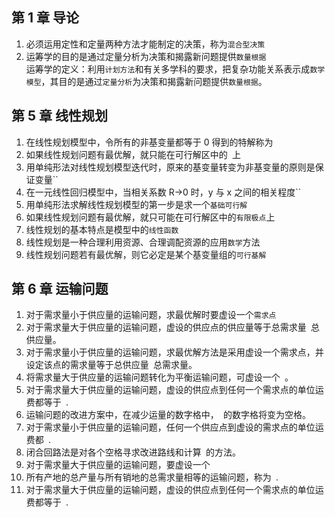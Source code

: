 ## 第 1 章 导论

1. 必须运用定性和定量两种方法才能制定的决策，称为`混合型决策`
2. 运筹学的目的是通过定量分析为决策和揭露新问题提供`数量根据`  
   运筹学的定义：利用`计划方法`和有关多学科的要求，把复杂功能关系表示成`数学模型`，其目的是通过`定量分析`为决策和揭露新问题提供`数量根据`。

## 第 5 章 线性规划

1. 在线性规划模型中，令所有的非基变量都等于 0 得到的特解称为` `
2. 如果线性规划问题有最优解，就只能在可行解区中的` `上
3. 用单纯形法对线性规划模型迭代时，原来的基变量转变为非基变量的原则是保证变量``
4. 在一元线性回归模型中，当相关系数 R→0 时，y 与 x 之间的相关程度``
5. 用单纯形法求解线性规划模型的第一步是求一个`基础可行解`
6. 如果线性规划问题有最优解，就只可能在可行解区中的`有限极点`上
7. 线性规划的基本特点是模型中的`线性函数`
8. 线性规划是一种合理利用资源、合理调配资源的应用`数学`方法
9. 线性规划问题若有最优解，则它必定是某个基变量组的`可行基解`

## 第 6 章 运输问题

1. 对于需求量小于供应量的运输问题，求最优解时要虚设一个`需求点`
2. 对于需求量大于供应量的运输问题，虚设的供应点的供应量等于总需求量` `总供应量。
3. 对于需求量小于供应量的运输问题，求最优解方法是采用虚设一个需求点，并设定该点的需求量等于总供应量` `总需求量。
4. 将需求量大于供应量的运输问题转化为平衡运输问题，可虚设一个` `。
5. 对于需求量大于供应量的运输问题，虚设的供应点到任何一个需求点的单位运费都等于` `.
6. 运输问题的改进方案中，在减少运量的数字格中，` `的数字格将变为空格。
7. 对于需求量小于供应量的运输问题，任何一个供应点到虚设的需求点的单位运费都` `.
8. 闭合回路法是对各个空格寻求改进路线和计算` `的方法。
9. 对于需求量大于供应量的运输问题，要虚设一个` `
10. 所有产地的总产量与所有销地的总需求量相等的运输问题，称为` `.
11. 对于需求量大于供应量的运输问题，虚设的供应点到任何一个需求点的单位运费都等于` `.
